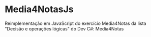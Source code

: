 # Media4NotasJs
Reimplementação em JavaScript do exercício Media4Notas da lista "Decisão e operações lógicas" do Dev C#: Media4Notas
